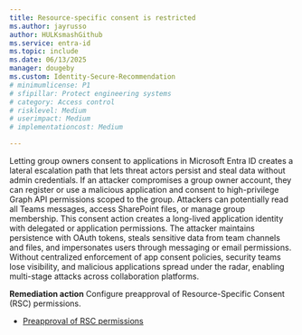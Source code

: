 ```yaml
---
title: Resource-specific consent is restricted
ms.author: jayrusso
author: HULKsmashGithub
ms.service: entra-id
ms.topic: include
ms.date: 06/13/2025
manager: dougeby
ms.custom: Identity-Secure-Recommendation
# minimumlicense: P1
# sfipillar: Protect engineering systems
# category: Access control
# risklevel: Medium
# userimpact: Medium
# implementationcost: Medium

---
```

Letting group owners consent to applications in Microsoft Entra ID creates a lateral escalation path that lets threat actors persist and steal data without admin credentials. If an attacker compromises a group owner account, they can register or use a malicious application and consent to high-privilege Graph API permissions scoped to the group. Attackers can potentially read all Teams messages, access SharePoint files, or manage group membership. This consent action creates a long-lived application identity with delegated or application permissions. The attacker maintains persistence with OAuth tokens, steals sensitive data from team channels and files, and impersonates users through messaging or email permissions. Without centralized enforcement of app consent policies, security teams lose visibility, and malicious applications spread under the radar, enabling multi-stage attacks across collaboration platforms.

**Remediation action**
Configure preapproval of Resource-Specific Consent (RSC) permissions.
- [Preapproval of RSC permissions](/microsoftteams/platform/graph-api/rsc/preapproval-instruction-docs)
